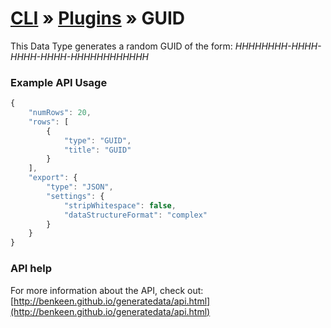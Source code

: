 # [CLI](../../../../../cli/README.md) &raquo; [Plugins](../../../../../cli/PLUGINS.md) &raquo; GUID

This Data Type generates a random GUID of the form: *HHHHHHHH-HHHH-HHHH-HHHH-HHHHHHHHHHHH*  


### Example API Usage

```javascript
{
    "numRows": 20,
    "rows": [
        {
            "type": "GUID",
            "title": "GUID"
        }
    ],
    "export": {
        "type": "JSON",
        "settings": {
            "stripWhitespace": false,
            "dataStructureFormat": "complex"
        }
    }
}
```
 
### API help

For more information about the API, check out:
[http://benkeen.github.io/generatedata/api.html](http://benkeen.github.io/generatedata/api.html)
